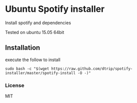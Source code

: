 # Ubuntu Spotify installer
Install spotify and dependencies

Tested on ubuntu 15.05 64bit

## Installation
execute the follow to install

`sudo bash -c "$(wget https://raw.github.com/dtrip/spotify-installer/master/spotify-install -O -)"`

### License
MIT
